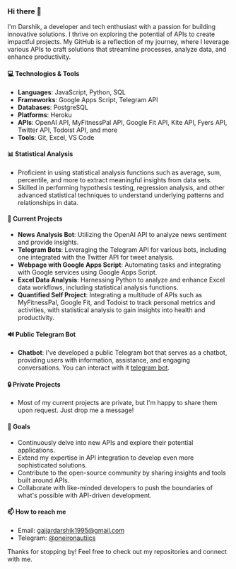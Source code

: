 ### Hi there 👋

I'm Darshik, a developer and tech enthusiast with a passion for building innovative solutions. I thrive on exploring the potential of APIs to create impactful projects. My GitHub is a reflection of my journey, where I leverage various APIs to craft solutions that streamline processes, analyze data, and enhance productivity.

#### 💻 Technologies & Tools
- **Languages**: JavaScript, Python, SQL
- **Frameworks**: Google Apps Script, Telegram API
- **Databases**: PostgreSQL
- **Platforms**: Heroku
- **APIs**: OpenAI API, MyFitnessPal API, Google Fit API, Kite API, Fyers API, Twitter API, Todoist API, and more
- **Tools**: Git, Excel, VS Code

#### 📊 Statistical Analysis
- Proficient in using statistical analysis functions such as average, sum, percentile, and more to extract meaningful insights from data sets.
- Skilled in performing hypothesis testing, regression analysis, and other advanced statistical techniques to understand underlying patterns and relationships in data.

#### 🚀 Current Projects
- **News Analysis Bot**: Utilizing the OpenAI API to analyze news sentiment and provide insights.
- **Telegram Bots**: Leveraging the Telegram API for various bots, including one integrated with the Twitter API for tweet analysis.
- **Webpage with Google Apps Script**: Automating tasks and integrating with Google services using Google Apps Script.
- **Excel Data Analysis**: Harnessing Python to analyze and enhance Excel data workflows, including statistical analysis functions.
- **Quantified Self Project**: Integrating a multitude of APIs such as MyFitnessPal, Google Fit, and Todoist to track personal metrics and activities, with statistical analysis to gain insights into health and productivity.

#### 🔊 Public Telegram Bot
- **Chatbot**: I've developed a public Telegram bot that serves as a chatbot, providing users with information, assistance, and engaging conversations. You can interact with it [telegram bot](https://t.me/FxLiveSnapshotBot).

#### 🔒 Private Projects
- Most of my current projects are private, but I'm happy to share them upon request. Just drop me a message!

#### 🎯 Goals
- Continuously delve into new APIs and explore their potential applications.
- Extend my expertise in API integration to develop even more sophisticated solutions.
- Contribute to the open-source community by sharing insights and tools built around APIs.
- Collaborate with like-minded developers to push the boundaries of what's possible with API-driven development.

#### 📫 How to reach me
- Email: gajjardarshik1995@gmail.com
- Telegram: [@oneironautiics](https://t.me/oneironautiics)

Thanks for stopping by! Feel free to check out my repositories and connect with me.

